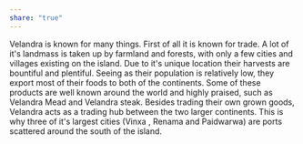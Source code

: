 ```yaml
---
share: "true"
---
```


Velandra is known for many things. First of all it is known for trade. A lot of it's landmass is taken up by farmland and forests, with only a few cities and villages existing on the island. Due to it's unique location their harvests are bountiful and plentiful. Seeing as their population is relatively low, they export most of their foods to both of the continents. Some of these products are well known around the world and highly praised, such as Velandra Mead and Velandra steak. Besides trading their own grown goods, Velandra acts as a trading hub between the two larger continents. This is why three of it's largest cities (Vinxa , Renama and Paidwarwa) are ports scattered around the south of the island.